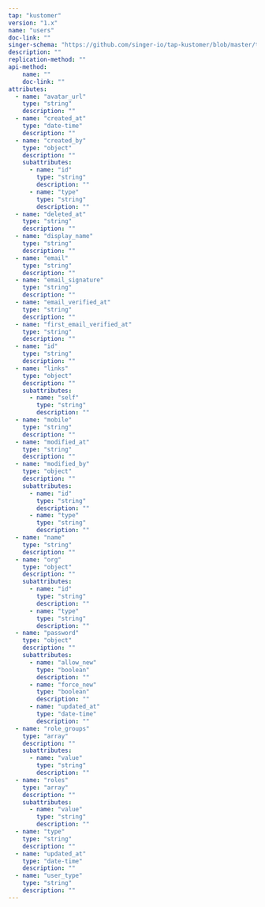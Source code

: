 ```yaml
---
tap: "kustomer"
version: "1.x"
name: "users"
doc-link: ""
singer-schema: "https://github.com/singer-io/tap-kustomer/blob/master/tap_kustomer/schemas/users.json"
description: ""
replication-method: ""
api-method:
    name: ""
    doc-link: ""
attributes:
  - name: "avatar_url"
    type: "string"
    description: ""
  - name: "created_at"
    type: "date-time"
    description: ""
  - name: "created_by"
    type: "object"
    description: ""
    subattributes:
      - name: "id"
        type: "string"
        description: ""
      - name: "type"
        type: "string"
        description: ""
  - name: "deleted_at"
    type: "string"
    description: ""
  - name: "display_name"
    type: "string"
    description: ""
  - name: "email"
    type: "string"
    description: ""
  - name: "email_signature"
    type: "string"
    description: ""
  - name: "email_verified_at"
    type: "string"
    description: ""
  - name: "first_email_verified_at"
    type: "string"
    description: ""
  - name: "id"
    type: "string"
    description: ""
  - name: "links"
    type: "object"
    description: ""
    subattributes:
      - name: "self"
        type: "string"
        description: ""
  - name: "mobile"
    type: "string"
    description: ""
  - name: "modified_at"
    type: "string"
    description: ""
  - name: "modified_by"
    type: "object"
    description: ""
    subattributes:
      - name: "id"
        type: "string"
        description: ""
      - name: "type"
        type: "string"
        description: ""
  - name: "name"
    type: "string"
    description: ""
  - name: "org"
    type: "object"
    description: ""
    subattributes:
      - name: "id"
        type: "string"
        description: ""
      - name: "type"
        type: "string"
        description: ""
  - name: "password"
    type: "object"
    description: ""
    subattributes:
      - name: "allow_new"
        type: "boolean"
        description: ""
      - name: "force_new"
        type: "boolean"
        description: ""
      - name: "updated_at"
        type: "date-time"
        description: ""
  - name: "role_groups"
    type: "array"
    description: ""
    subattributes:
      - name: "value"
        type: "string"
        description: ""
  - name: "roles"
    type: "array"
    description: ""
    subattributes:
      - name: "value"
        type: "string"
        description: ""
  - name: "type"
    type: "string"
    description: ""
  - name: "updated_at"
    type: "date-time"
    description: ""
  - name: "user_type"
    type: "string"
    description: ""
---
```

